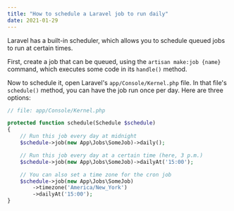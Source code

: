 ```yaml
---
title: "How to schedule a Laravel job to run daily"
date: 2021-01-29
---
```

Laravel has a built-in scheduler, which allows you to schedule queued jobs to run at certain times. 

First, create a job that can be queued, using the `artisan make:job {name}` command, which executes some code in its `handle()` method. 

Now to schedule it, open Laravel's `app/Console/Kernel.php` file. In that file's `schedule()` method, you can have the job run once per day. Here are three options:

```php
// file: app/Console/Kernel.php

protected function schedule(Schedule $schedule)
{
    // Run this job every day at midnight
    $schedule->job(new App\Jobs\SomeJob)->daily();

    // Run this job every day at a certain time (here, 3 p.m.)
    $schedule->job(new App\Jobs\SomeJob)->dailyAt('15:00');

    // You can also set a time zone for the cron job
    $schedule->job(new App\Jobs\SomeJob)
        ->timezone('America/New_York')
        ->dailyAt('15:00');
}
```